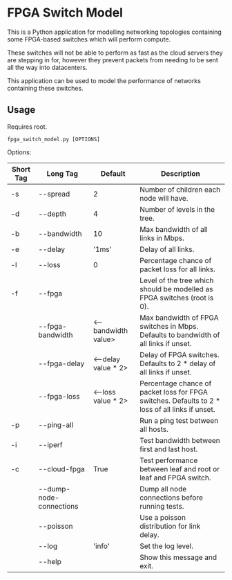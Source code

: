 # FPGA Switch Model

This is a Python application for modelling networking topologies containing some FPGA-based switches which will perform 
compute.

These switches will not be able to perform as fast as the cloud servers they are stepping in for, however they prevent
packets from needing to be sent all the way into datacenters.

This application can be used to model the performance of networks containing these switches.


## Usage 
Requires root.

`fpga_switch_model.py [OPTIONS]`

Options:

| Short Tag | Long Tag | Default | Description | 
|---|---|---|---
| -s | --spread | 2 | Number of children each node will have. | 
| -d | --depth | 4 | Number of levels in the tree. |
| -b | --bandwidth | 10 | Max bandwidth of all links in Mbps. |
| -e | --delay | '1ms' | Delay of all links. |
| -l | --loss | 0 | Percentage chance of packet loss for all links. |
| -f | --fpga | | Level of the tree which should be modelled as FPGA switches (root is 0). |
| | --fpga-bandwidth | <--bandwidth value> | Max bandwidth of FPGA switches in Mbps. Defaults to bandwidth of all links if unset. |
| | --fpga-delay | <--delay value * 2> | Delay of FPGA switches. Defaults to 2 * delay of all links if unset.|
| | --fpga-loss | <--loss value * 2> | Percentage chance of packet loss for FPGA switches. Defaults to 2 * loss of all links if unset.|
| -p | --ping-all | | Run a ping test between all hosts. |
| -i | --iperf | | Test bandwidth between first and last host. |
| -c | --cloud-fpga | True | Test performance between leaf and root or leaf and FPGA switch. |
| | --dump-node-connections | | Dump all node connections before running tests. |
| | --poisson | | Use a poisson distribution for link delay. |
| | --log | 'info' | Set the log level. |
| | --help | | Show this message and exit. |
